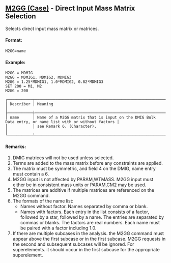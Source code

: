 ## [M2GG (Case)](https://nexus.hexagon.com/documentationcenter/bundle/MSC_Nastran_2022.4/page/Nastran_Combined_Book/qrg/casecontrol4a/TOC.M2GG.Case.xhtml) - Direct Input Mass Matrix Selection

Selects direct input mass matrix or matrices.

#### Format:

```nastran
M2GG=name
```

#### Example:

```nastran
M2GG = MDMIG
M2GG = MDMIG1, MDMIG2, MDMIG3
M2GG = 1.25*MDMIG1, 1.0*MDMIG2, 0.82*MDMIG3
SET 200 = M1, M2 
M2GG = 200
```

```text
┌───────────┬───────────────────────────────────────────────────────────────────────────────────────────────────────┐
│ Describer │ Meaning                                                                                               │
├───────────┼───────────────────────────────────────────────────────────────────────────────────────────────────────┤
│ name      │ Name of a M2GG matrix that is input on the DMIG Bulk Data entry, or name list with or without factors │
│           │ see Remark 6. (Character).                                                                            │
└───────────┴───────────────────────────────────────────────────────────────────────────────────────────────────────┘
```

#### Remarks:

1. DMIG matrices will not be used unless selected.
2. Terms are added to the mass matrix before any constraints are applied.
3. The matrix must be symmetric, and field 4 on the DMIG, name entry must contain a 6.
4. M2GG input is not affected by PARAM,WTMASS. M2GG input must either be in consistent mass units or PARAM,CM2 may be used.
5. The matrices are additive if multiple matrices are referenced on the M2GG command.
6. The formats of the name list:
    - Names without factor.
    Names separated by comma or blank.
    - Names with factors.
    Each entry in the list consists of a factor, followed by a star, followed by a name. The entries are separated by commas or blanks. The factors are real numbers. Each name must be paired with a factor including 1.0.
7. If there are multiple subcases in the analysis. the M2GG command must appear above the first subcase or in the first subcase. M2GG requests in the second and subsequent subcases will be ignored. For superelements. it should occur in the first subcase for the appropriate superelement.
